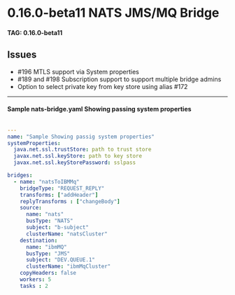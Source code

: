 # 0.16.0-beta11 NATS JMS/MQ Bridge

#### TAG: 0.16.0-beta11

## Issues

* #196 MTLS support via System properties
* #189 and #198 Subscription support to support multiple bridge admins   
* Option to select private key from key store using alias #172

----

#### Sample nats-bridge.yaml Showing passing system properties

```yaml

---
name: "Sample Showing passig system properties"
systemProperties:
  java.net.ssl.trustStore: path to trust store
  javax.net.ssl.keyStore: path to key store
  javax.net.ssl.keyStorePassword: sslpass

bridges:
  - name: "natsToIBMMq"
    bridgeType: "REQUEST_REPLY"
    transforms: ["addHeader"]
    replyTransforms : ["changeBody"]
    source:
      name: "nats"
      busType: "NATS"
      subject: "b-subject"
      clusterName: "natsCluster"
    destination:
      name: "ibmMQ"
      busType: "JMS"
      subject: "DEV.QUEUE.1"
      clusterName: "ibmMqCluster"
    copyHeaders: false
    workers: 5
    tasks : 2
```
